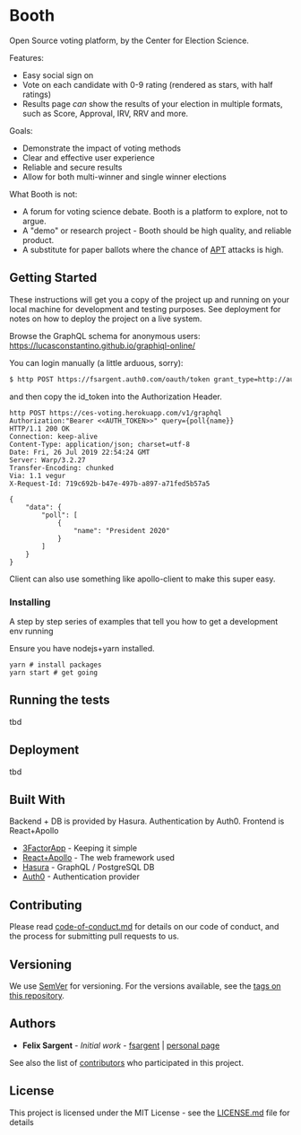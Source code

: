 # Booth
Open Source voting platform, by the Center for Election Science.

Features:
- Easy social sign on
- Vote on each candidate with 0-9 rating (rendered as stars, with half ratings)
- Results page *can* show the results of your election in multiple formats, such as Score, Approval, IRV, RRV and more.

Goals:
- Demonstrate the impact of voting methods
- Clear and effective user experience
- Reliable and secure results
- Allow for both multi-winner and single winner elections

What Booth is not:
- A forum for voting science debate. Booth is a platform to explore, not to argue.
- A "demo" or research project - Booth should be high quality, and reliable product.
- A substitute for paper ballots where the chance of [APT](https://en.wikipedia.org/wiki/Advanced_persistent_threat) attacks is high.

## Getting Started

These instructions will get you a copy of the project up and running on your local machine for development and testing purposes. See deployment for notes on how to deploy the project on a live system.

Browse the GraphQL schema for anonymous users: https://lucasconstantino.github.io/graphiql-online/

You can login manually (a little arduous, sorry):

```bash
$ http POST https://fsargent.auth0.com/oauth/token grant_type=http://auth0.com/oauth/grant-type/password-realm client_id=1K4iRoKoy6GkQ6XXJxw3cdw8h4RIFi34 client_secret=DmtM7UZamFXpo9GXfCcMqoju0H5py2IHKOc2NRJSTRE0JCz1Guep_IDwkt1vvmWU username=boothUser@example.com password=boothUser@example.com realm=BoothUserDB-Dev
```
and then copy the id_token into the Authorization Header.

```
http POST https://ces-voting.herokuapp.com/v1/graphql Authorization:"Bearer <<AUTH_TOKEN>>" query={poll{name}}
HTTP/1.1 200 OK
Connection: keep-alive
Content-Type: application/json; charset=utf-8
Date: Fri, 26 Jul 2019 22:54:24 GMT
Server: Warp/3.2.27
Transfer-Encoding: chunked
Via: 1.1 vegur
X-Request-Id: 719c692b-b47e-497b-a897-a71fed5b57a5

{
    "data": {
        "poll": [
            {
                "name": "President 2020"
            }
        ]
    }
}
```
Client can also use something like apollo-client to make this super easy.

### Installing

A step by step series of examples that tell you how to get a development env running

Ensure you have nodejs+yarn installed.

```
yarn # install packages
yarn start # get going
```

## Running the tests

tbd


## Deployment

tbd

## Built With

Backend + DB is provided by Hasura. Authentication by Auth0. Frontend is React+Apollo

* [3FactorApp](https://3factor.app/) - Keeping it simple
* [React+Apollo](https://www.apollographql.com/docs/react/) - The web framework used
* [Hasura](https://hasura.io) - GraphQL / PostgreSQL DB
* [Auth0](https://auth0.com) - Authentication provider

## Contributing

Please read [code-of-conduct.md](https://github.com/electionscience/Booth/blob/master/code-of-conduct.md) for details on our code of conduct, and the process for submitting pull requests to us.

## Versioning

We use [SemVer](http://semver.org/) for versioning. For the versions available, see the [tags on this repository](https://github.com/your/project/tags). 

## Authors

* **Felix Sargent** - *Initial work* - [fsargent](https://github.com/fsargent) | [personal page](https://felixsargent.com)

See also the list of [contributors](https://github.com/your/project/contributors) who participated in this project.

## License

This project is licensed under the MIT License - see the [LICENSE.md](LICENSE.md) file for details

